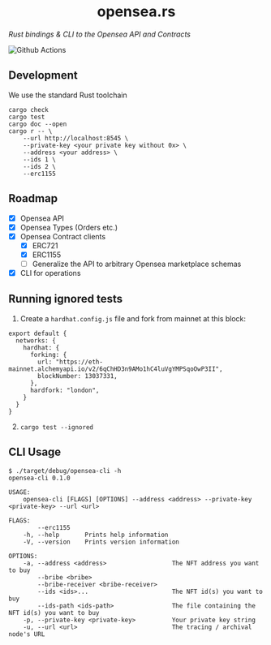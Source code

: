 # <h1 align="center"> opensea.rs </h1>

*Rust bindings & CLI to the Opensea API and Contracts*

![Github Actions](https://github.com/gakonst/opensea-rs/workflows/Tests/badge.svg)

## Development

We use the standard Rust toolchain

```
cargo check
cargo test
cargo doc --open
cargo r -- \
    --url http://localhost:8545 \
    --private-key <your private key without 0x> \
    --address <your address> \
    --ids 1 \
    --ids 2 \
    --erc1155
```

## Roadmap

* [x] Opensea API
* [x] Opensea Types (Orders etc.)
* [x] Opensea Contract clients
    * [x] ERC721
    * [x] ERC1155
    * [ ] Generalize the API to arbitrary Opensea marketplace schemas
* [x] CLI for operations

## Running ignored tests

1. Create a `hardhat.config.js` file and fork from mainnet at this block:

```
export default {
  networks: {
    hardhat: {
      forking: {
        url: "https://eth-mainnet.alchemyapi.io/v2/6qChHD3n9AMo1hC4luVgYMPSqoOwP3II",
        blockNumber: 13037331,
      },
      hardfork: "london",
    }
  }
}
```

2. `cargo test --ignored`

## CLI Usage

```
$ ./target/debug/opensea-cli -h
opensea-cli 0.1.0

USAGE:
    opensea-cli [FLAGS] [OPTIONS] --address <address> --private-key <private-key> --url <url>

FLAGS:
        --erc1155
    -h, --help       Prints help information
    -V, --version    Prints version information

OPTIONS:
    -a, --address <address>                  The NFT address you want to buy
        --bribe <bribe>
        --bribe-receiver <bribe-receiver>
        --ids <ids>...                       The NFT id(s) you want to buy
        --ids-path <ids-path>                The file containing the NFT id(s) you want to buy
    -p, --private-key <private-key>          Your private key string
    -u, --url <url>                          The tracing / archival node's URL

